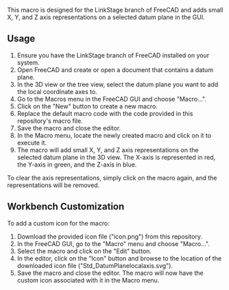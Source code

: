 

This macro is designed for the LinkStage branch of FreeCAD and adds small X, Y, and Z axis representations on a selected datum plane in the GUI.

## Usage

1. Ensure you have the LinkStage branch of FreeCAD installed on your system.
2. Open FreeCAD and create or open a document that contains a datum plane.
3. In the 3D view or the tree view, select the datum plane you want to add the local coordinate axes to.
4. Go to the Macros menu in the FreeCAD GUI and choose "Macro...".
5. Click on the "New" button to create a new macro.
6. Replace the default macro code with the code provided in this repository's macro file.
7. Save the macro and close the editor.
8. In the Macro menu, locate the newly created macro and click on it to execute it.
9. The macro will add small X, Y, and Z axis representations on the selected datum plane in the 3D view. The X-axis is represented in red, the Y-axis in green, and the Z-axis in blue.

To clear the axis representations, simply click on the macro again, and the representations will be removed.

## Workbench Customization

To add a custom icon for the macro:

1. Download the provided icon file ("icon.png") from this repository.
2. In the FreeCAD GUI, go to the "Macro" menu and choose "Macro...".
3. Select the macro and click on the "Edit" button.
4. In the editor, click on the "Icon" button and browse to the location of the downloaded icon file ("Std_DatumPlanelocalaxis.svg").
5. Save the macro and close the editor.
The macro will now have the custom icon associated with it in the Macro menu.


